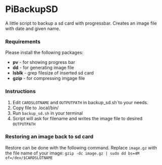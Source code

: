 # PiBackupSD
A little script to backup a sd card with progressbar. Creates an image file with date and given name.

### Requirements
Please install the following packages:
+ **pv** - for showing progress bar
+ **dd** - for generating image file
+ **lsblk** - grep filesize of inserted sd card
+ **gzip** - for compressing imgage file

### Instructions
1. Edit `CARDSLOTNAME` and `OUTPUTPATH` in backup_sd.sh`to your needs.
2. Copy file to .local/bin/
3. Run `backup_sd.sh` in your terminal
4. Script will ask for filename and writes the image file to desired `OUTPUTPATH`

### Restoring an image back to sd card
Restore can be done with the following command. Replace `image.gz` with the file name of your image:
`gzip -dc image.gz | sudo dd bs=4M of=/dev/$CARDSLOTNAME`


